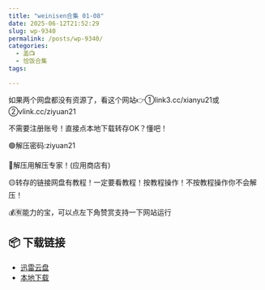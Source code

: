 ```yaml
---
title: "weinisen合集 01-08"
date: 2025-06-12T21:52:29
slug: wp-9340
permalink: /posts/wp-9340/
categories:
  - 盖📺
  - 恰饭合集
tags:

---
```


如果两个网盘都没有资源了，看这个网站👉①link3.cc/xianyu21或②vlink.cc/ziyuan21

不需要注册账号！直接点本地下载转存OK？懂吧！

🟢解压密码:ziyuan21

🔵解压用解压专家！(应用商店有)

🟡转存的链接网盘有教程！一定要看教程！按教程操作！不按教程操作你不会解压！

💰🈶能力的宝，可以点左下角赞赏支持一下网站运行

## 📦 下载链接
- [迅雷云盘](https://blziyuan21.com/pay-download/9340?key=39875d1a2a&down_id=0)
- [本地下载](https://blziyuan21.com/pay-download/9340?key=39875d1a2a&down_id=1)

